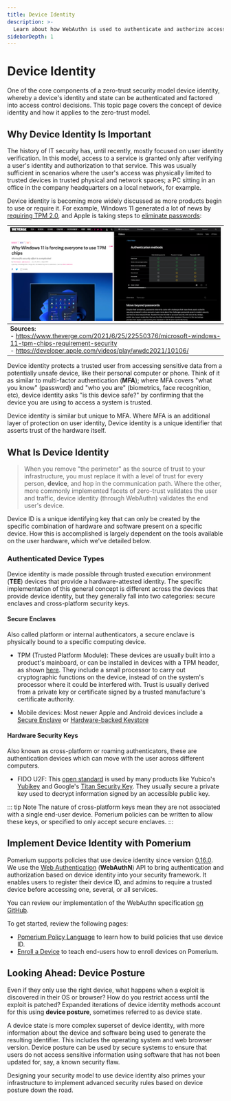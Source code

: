 ```yaml
---
title: Device Identity
description: >-
  Learn about how WebAuthn is used to authenticate and authorize access using Device ID and state.
sidebarDepth: 1
---
```


# Device Identity

One of the core components of a zero-trust security model device identity, whereby a device's identity and state can be authenticated and factored into access control decisions. This topic page covers the concept of device identity and how it applies to the zero-trust model.

## Why Device Identity Is Important

The history of IT security has, until recently, mostly focused on user identity verification. In this model, access to a service is granted only after verifying a user's identity and authorization to that service. This was usually sufficient in scenarios where the user's access was physically limited to trusted devices in trusted physical and network spaces; a PC sitting in an office in the company headquarters on a local network, for example.

Device identity is becoming more widely discussed as more products begin to use or require it. For example, Windows 11 generated a lot of news by [requiring TPM 2.0][win11-reqs], and Apple is taking steps to [eliminate passwords][apple-passkeys]:

| ![Verge Article Header and Apple Video Page](./img/verge-apple.png) |
|:--|
| **Sources:**<br />- <https://www.theverge.com/2021/6/25/22550376/microsoft-windows-11-tpm-chips-requirement-security><br/>-  <https://developer.apple.com/videos/play/wwdc2021/10106/> |

Device identity protects a trusted user from accessing sensitive data from a potentially unsafe device, like their personal computer or phone. Think of it as similar to multi-factor authentication (**MFA**); where MFA covers "what you know" (password) and "who you are" (biometrics, face recognition, etc), device identity asks "is this device safe?" by confirming that the device you are using to access a system is trusted.

Device identity is similar but unique to MFA. Where MFA is an additional layer of protection on user identity, Device identity is a unique identifier that asserts trust of the hardware itself.

## What Is Device Identity

> When you remove "the perimeter" as the source of trust to your infrastructure, you must replace it with a level of trust for every person, **device**, and hop in the communication path. Where the other, more commonly implemented facets of zero-trust validates the user and traffic, device identity (through WebAuthn) validates the end user's device.

Device ID is a unique identifying key that can only be created by the specific combination of hardware and software present on a specific device. How this is accomplished is largely dependent on the tools available on the user hardware, which we've detailed below.

### Authenticated Device Types

Device identity is made possible through trusted execution environment (**TEE**) devices that provide a hardware-attested identity. The specific implementation of this general concept is different across the devices that provide device identity, but they generally fall into two categories: secure enclaves and cross-platform security keys.

#### Secure Enclaves

Also called platform or internal authenticators, a secure enclave is physically bound to a specific computing device.

- TPM (Trusted Platform Module): These devices are usually built into a product's mainboard, or can be installed in devices with a TPM header, as shown [here][toms-hardware-tpm]. They include a small processor to carry out cryptographic functions on the device, instead of on the system's processor where it could be interfered with. Trust is usually derived from a private key or certificate signed by a trusted manufacture's certificate authority.

- Mobile devices: Most newer Apple and Android devices include a [Secure Enclave][apple-enclave] or [Hardware-backed Keystore][android-keystore]

#### Hardware Security Keys

Also known as cross-platform or roaming authenticators, these are authentication devices which can move with the user across different computers.

- FIDO U2F: This [open standard][fido-spec] is used by many products like Yubico's [Yubikey][yubikey-products] and Google's [Titan Security Key](https://support.google.com/titansecuritykey/answer/9115487?hl=en). They usually secure a private key used to decrypt information signed by an accessible public key.

::: tip Note
The nature of cross-platform keys mean they are not associated with a single end-user device. Pomerium policies can be written to allow these keys, or specified to only accept secure enclaves.
:::

## Implement Device Identity with Pomerium

Pomerium supports policies that use device identity since version [0.16.0](/docs/upgrading.md#policy-for-device-identity). We use the [Web Authentication][webauthn-api] (**WebAuthN**) API to bring authentication and authorization based on device identity into your security framework. It enables users to register their device ID, and admins to require a trusted device before accessing one, several, or all services.

You can review our implementation of the WebAuthn specification [on GitHub](https://github.com/pomerium/webauthn).

To get started, review the following pages:

- [Pomerium Policy Language](/docs/topcics/ppl.md) to learn how to build policies that use device ID.
- [Enroll a Device](/guides/enroll-device.md) to teach end-users how to enroll devices on Pomerium.


## Looking Ahead: Device Posture

Even if they only use the right device, what happens when a exploit is discovered in their OS or browser? How do you restrict access until the exploit is patched? Expanded iterations of device identity methods account for this using **device posture**, sometimes referred to as device state.

A device state is more complex superset of device identity, with more information about the device and software being used to generate the resulting identifier. This includes the operating system and web browser version. Device posture can be used by secure systems to ensure that users do not access sensitive information using software that has not been updated for, say, a known security flaw.

Designing your security model to use device identity also primes your infrastructure to implement advanced security rules based on device posture down the road.

[android-keystore]: https://source.android.com/security/keystore
[apple-enclave]: https://support.apple.com/guide/security/secure-enclave-sec59b0b31ff/web
[apple-passkeys]: https://developer.apple.com/documentation/authenticationservices/public-private_key_authentication/supporting_passkeys
[fido-spec]: https://fidoalliance.org/specifications/
[toms-hardware-tpm]: https://www.tomshardware.com/reviews/tpm-trusted-platform-module-header,5766.html
[verge-tpm]: https://www.theverge.com/2021/6/25/22550376/microsoft-windows-11-tpm-chips-requirement-security
[webauthn-api]: https://www.w3.org/TR/webauthn-2/#registration-extension
[win11-reqs]: https://www.microsoft.com/en-us/windows/windows-11-specifications
[yubikey-products]: https://www.yubico.com/products/